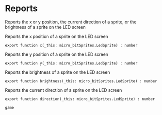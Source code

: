 # Reports

Reports the x or y position,  the current direction of a sprite, or the brightness of a sprite on the LED screen

Reports the x position of a sprite on the LED screen

```sig
export function x(_this: micro_bitSprites.LedSprite) : number
```

Reports the y position of a sprite on the LED screen

```sig
export function y(_this: micro_bitSprites.LedSprite) : number
```

Reports the brightness of a sprite on the LED screen

```sig
export function brightness(_this: micro_bitSprites.LedSprite) : number
```

Reports the current direction of a sprite on the LED screen

```sig
export function direction(_this: micro_bitSprites.LedSprite) : number
```

```package
game
```
